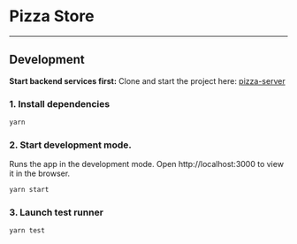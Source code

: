 # Pizza Store

---

## Development

**Start backend services first:** Clone and start the project here: [pizza-server](https://github.com/thisisharrison/pizza-server)

### 1. Install dependencies

```bash
yarn
```

### 2. Start development mode.

Runs the app in the development mode. Open http://localhost:3000 to view it in the browser.

```bash
yarn start
```

### 3. Launch test runner

```bash
yarn test
```
